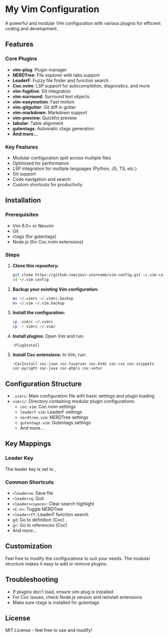 # My Vim Configuration

A powerful and modular Vim configuration with various plugins for efficient coding and development.

## Features

### Core Plugins
- **vim-plug**: Plugin manager
- **NERDTree**: File explorer with tabs support
- **LeaderF**: Fuzzy file finder and function search
- **Coc.nvim**: LSP support for autocompletion, diagnostics, and more
- **vim-fugitive**: Git integration
- **vim-surround**: Surround text objects
- **vim-easymotion**: Fast motion
- **vim-gitgutter**: Git diff in gutter
- **vim-markdown**: Markdown support
- **vim-preview**: Quickfix preview
- **tabular**: Table alignment
- **gutentags**: Automatic ctags generation
- **And more...**

### Key Features
- Modular configuration split across multiple files
- Optimized for performance
- LSP integration for multiple languages (Python, JS, TS, etc.)
- Git support
- Code navigation and search
- Custom shortcuts for productivity

## Installation

### Prerequisites
- Vim 8.0+ or Neovim
- Git
- ctags (for gutentags)
- Node.js (for Coc.nvim extensions)

### Steps

1. **Clone this repository:**
   ```bash
   git clone https://github.com/your-username/vim-config.git ~/.vim-config
   cd ~/.vim-config
   ```

2. **Backup your existing Vim configuration:**
   ```bash
   mv ~/.vimrc ~/.vimrc.backup
   mv ~/.vim ~/.vim.backup
   ```

3. **Install the configuration:**
   ```bash
   cp .vimrc ~/.vimrc
   cp -r vimrc ~/.vim/
   ```

4. **Install plugins:**
   Open Vim and run:
   ```
   :PlugInstall
   ```

5. **Install Coc extensions:**
   In Vim, run:
   ```
   :CocInstall coc-json coc-tsserver coc-html coc-css coc-snippets coc-pyright coc-java coc-phpls coc-vetur
   ```

## Configuration Structure

- `.vimrc`: Main configuration file with basic settings and plugin loading
- `vimrc/`: Directory containing modular plugin configurations:
  - `coc.vim`: Coc.nvim settings
  - `leaderf.vim`: LeaderF settings
  - `nerdtree.vim`: NERDTree settings
  - `gutentags.vim`: Gutentags settings
  - And more...

## Key Mappings

### Leader Key
The leader key is set to `,`

### Common Shortcuts
- `<leader>w`: Save file
- `<leader>q`: Quit
- `<leader><space>`: Clear search highlight
- `<C-n>`: Toggle NERDTree
- `<leader>ff`: LeaderF function search
- `gd`: Go to definition (Coc)
- `gr`: Go to references (Coc)
- And more...

## Customization

Feel free to modify the configurations to suit your needs. The modular structure makes it easy to add or remove plugins.

## Troubleshooting

- If plugins don't load, ensure vim-plug is installed
- For Coc issues, check Node.js version and reinstall extensions
- Make sure ctags is installed for gutentags

## License

MIT License - feel free to use and modify!

